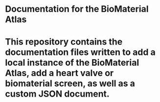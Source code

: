 <h1> Documentation for the BioMaterial Atlas <h1>

This repository contains the documentation files written to add a local instance of the BioMaterial Atlas, add a heart valve or biomaterial screen, as well as a custom JSON document.
